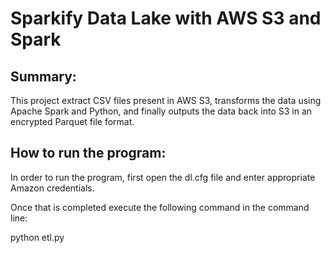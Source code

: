 # Sparkify Data Lake with AWS S3 and Spark

## Summary:
This project extract CSV files present in AWS S3, transforms the data using Apache Spark and Python, and finally outputs the data back into S3 in an encrypted Parquet file format.

## How to run the program:

In order to run the program, first open the dl.cfg file and enter appropriate Amazon credentials.

Once that is completed execute the following command in the command line:

python etl.py